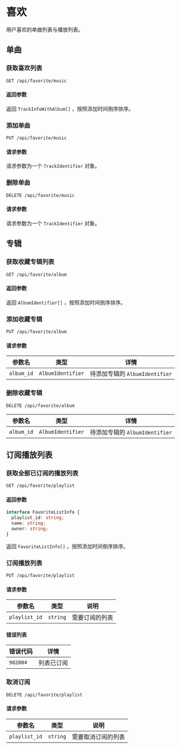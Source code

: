 # 喜欢

用户喜欢的单曲列表与播放列表。

## 单曲

### 获取喜欢列表

`GET /api/favorite/music`

#### 返回参数

返回 `TrackInfoWithAlbum[]` ，按照添加时间倒序排序。

### 添加单曲

`PUT /api/favorite/music`

#### 请求参数

请求参数为一个 `TrackIdentifier` 对象。

### 删除单曲

`DELETE /api/favorite/music`

#### 请求参数

请求参数为一个 `TrackIdentifier` 对象。

## 专辑

### 获取收藏专辑列表

`GET /api/favorite/album`

#### 返回参数

返回 `AlbumIdentifier[]` ，按照添加时间倒序排序。

### 添加收藏专辑

`PUT /api/favorite/album`

#### 请求参数

| 参数名     | 类型              | 详情                           |
| ---------- | ----------------- | ------------------------------ |
| `album_id` | `AlbumIdentifier` | 待添加专辑的 `AlbumIdentifier` |

### 删除收藏专辑

`DELETE /api/favorite/album`

| 参数名     | 类型              | 详情                           |
| ---------- | ----------------- | ------------------------------ |
| `album_id` | `AlbumIdentifier` | 待添加专辑的 `AlbumIdentifier` |

## 订阅播放列表

### 获取全部已订阅的播放列表

`GET /api/favorite/playlist`

#### 返回参数

```ts
interface FavoriteListInfo {
  playlist_id: string;
  name: string;
  owner: string;
}
```

返回 `FavoriteListInfo[]` ，按照添加时间倒序排序。

### 订阅播放列表

`PUT /api/favorite/playlist`

#### 请求参数

| 参数名        | 类型     | 说明           |
| ------------- | -------- | -------------- |
| `playlist_id` | `string` | 需要订阅的列表 |

#### 错误列表

| 错误代码 | 详情       |
| -------- | ---------- |
| `902004` | 列表已订阅 |

### 取消订阅

`DELETE /api/favorite/playlist`

#### 请求参数

| 参数名        | 类型     | 说明               |
| ------------- | -------- | ------------------ |
| `playlist_id` | `string` | 需要取消订阅的列表 |
